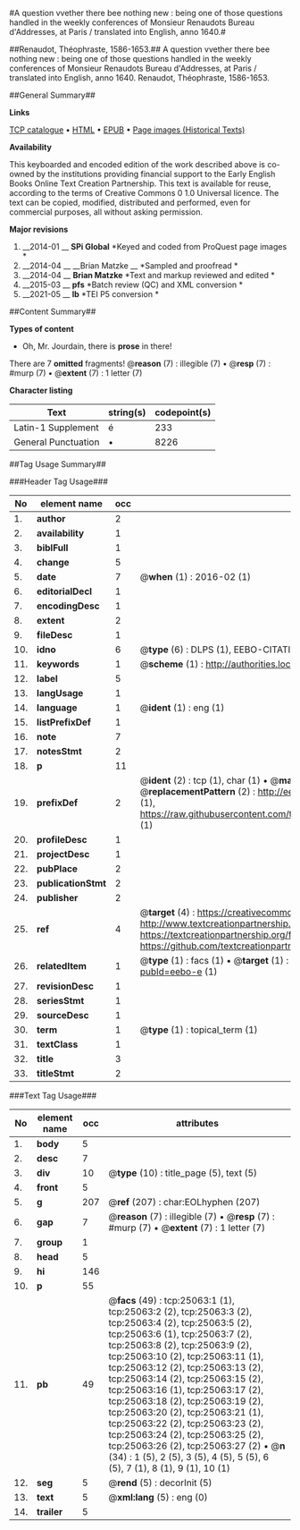#A question vvether there bee nothing new : being one of those questions handled in the weekly conferences of Monsieur Renaudots Bureau d'Addresses, at Paris / translated into English, anno 1640.#

##Renaudot, Théophraste, 1586-1653.##
A question vvether there bee nothing new : being one of those questions handled in the weekly conferences of Monsieur Renaudots Bureau d'Addresses, at Paris / translated into English, anno 1640.
Renaudot, Théophraste, 1586-1653.

##General Summary##

**Links**

[TCP catalogue](http://www.ota.ox.ac.uk/tcp/)  • 
[HTML](http://tei.it.ox.ac.uk/tcp/Texts-HTML/free/A10/A10611.html)  • 
[EPUB](http://tei.it.ox.ac.uk/tcp/Texts-EPUB/free/A10/A10611.epub) • 
[Page images (Historical Texts)](https://historicaltexts.jisc.ac.uk/eebo-22105246e)

**Availability**

This keyboarded and encoded edition of the work described above is co-owned by the
    institutions providing financial support to the Early English Books Online Text Creation
    Partnership. This text is available for reuse, according to the terms of  Creative Commons 0 1.0 Universal
    licence. The text can be copied, modified, distributed and performed, even for commercial
    purposes, all without asking permission.

**Major revisions**

1. __2014-01 __ __SPi Global__ *Keyed and coded from ProQuest page images *
1. __2014-04 __ __Brian Matzke __ *Sampled and proofread *
1. __2014-04 __ __Brian Matzke__ *Text and markup reviewed and edited *
1. __2015-03 __ __pfs__ *Batch review (QC) and XML conversion *
1. __2021-05 __ __lb__ *TEI P5 conversion *

##Content Summary##

**Types of content**

  * Oh, Mr. Jourdain, there is **prose** in there!

There are 7 **omitted** fragments! 
 @__reason__ (7) : illegible (7)  •  @__resp__ (7) : #murp (7)  •  @__extent__ (7) : 1 letter (7)

**Character listing**


|Text|string(s)|codepoint(s)|
|---|---|---|
|Latin-1 Supplement|é|233|
|General Punctuation|•|8226|

##Tag Usage Summary##

###Header Tag Usage###

|No|element name|occ|attributes|
|---|---|---|---|
|1.|__author__|2||
|2.|__availability__|1||
|3.|__biblFull__|1||
|4.|__change__|5||
|5.|__date__|7| @__when__ (1) : 2016-02 (1)|
|6.|__editorialDecl__|1||
|7.|__encodingDesc__|1||
|8.|__extent__|2||
|9.|__fileDesc__|1||
|10.|__idno__|6| @__type__ (6) : DLPS (1), EEBO-CITATION (1), VID (1), EEBO-PROQUEST (1), STC (2)|
|11.|__keywords__|1| @__scheme__ (1) : http://authorities.loc.gov/ (1)|
|12.|__label__|5||
|13.|__langUsage__|1||
|14.|__language__|1| @__ident__ (1) : eng (1)|
|15.|__listPrefixDef__|1||
|16.|__note__|7||
|17.|__notesStmt__|2||
|18.|__p__|11||
|19.|__prefixDef__|2| @__ident__ (2) : tcp (1), char (1)  •  @__matchPattern__ (2) : ([0-9\-]+):([0-9IVX]+) (1), (.+) (1)  •  @__replacementPattern__ (2) : http://eebo.chadwyck.com/downloadtiff?vid=$1&page=$2 (1), https://raw.githubusercontent.com/textcreationpartnership/Texts/master/tcpchars.xml#$1 (1)|
|20.|__profileDesc__|1||
|21.|__projectDesc__|1||
|22.|__pubPlace__|2||
|23.|__publicationStmt__|2||
|24.|__publisher__|2||
|25.|__ref__|4| @__target__ (4) : https://creativecommons.org/publicdomain/zero/1.0/ (1), http://www.textcreationpartnership.org/docs/. (1), https://textcreationpartnership.org/faq/#faq05 (1), https://github.com/textcreationpartnership (1)|
|26.|__relatedItem__|1| @__type__ (1) : facs (1)  •  @__target__ (1) : https://data.historicaltexts.jisc.ac.uk/view?pubId=eebo-e (1)|
|27.|__revisionDesc__|1||
|28.|__seriesStmt__|1||
|29.|__sourceDesc__|1||
|30.|__term__|1| @__type__ (1) : topical_term (1)|
|31.|__textClass__|1||
|32.|__title__|3||
|33.|__titleStmt__|2||


###Text Tag Usage###

|No|element name|occ|attributes|
|---|---|---|---|
|1.|__body__|5||
|2.|__desc__|7||
|3.|__div__|10| @__type__ (10) : title_page (5), text (5)|
|4.|__front__|5||
|5.|__g__|207| @__ref__ (207) : char:EOLhyphen (207)|
|6.|__gap__|7| @__reason__ (7) : illegible (7)  •  @__resp__ (7) : #murp (7)  •  @__extent__ (7) : 1 letter (7)|
|7.|__group__|1||
|8.|__head__|5||
|9.|__hi__|146||
|10.|__p__|55||
|11.|__pb__|49| @__facs__ (49) : tcp:25063:1 (1), tcp:25063:2 (2), tcp:25063:3 (2), tcp:25063:4 (2), tcp:25063:5 (2), tcp:25063:6 (1), tcp:25063:7 (2), tcp:25063:8 (2), tcp:25063:9 (2), tcp:25063:10 (2), tcp:25063:11 (1), tcp:25063:12 (2), tcp:25063:13 (2), tcp:25063:14 (2), tcp:25063:15 (2), tcp:25063:16 (1), tcp:25063:17 (2), tcp:25063:18 (2), tcp:25063:19 (2), tcp:25063:20 (2), tcp:25063:21 (1), tcp:25063:22 (2), tcp:25063:23 (2), tcp:25063:24 (2), tcp:25063:25 (2), tcp:25063:26 (2), tcp:25063:27 (2)  •  @__n__ (34) : 1 (5), 2 (5), 3 (5), 4 (5), 5 (5), 6 (5), 7 (1), 8 (1), 9 (1), 10 (1)|
|12.|__seg__|5| @__rend__ (5) : decorInit (5)|
|13.|__text__|5| @__xml:lang__ (5) : eng (0)|
|14.|__trailer__|5||
